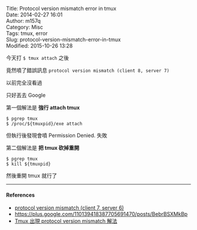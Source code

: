 Title: Protocol version mismatch error in tmux  
Date: 2014-02-27 16:01  
Author: m157q  
Category: Misc  
Tags: tmux, error  
Slug: protocol-version-mismatch-error-in-tmux  
Modified: 2015-10-26 13:28  
  
今天打 `$ tmux attach` 之後  
  
竟然噴了錯誤訊息 `protocol version mismatch (client 8, server 7)`  
  
以前完全沒看過  
  
只好丟去 Google  
  
第一個解法是 **強行 attach tmux**  
  
```  
$ pgrep tmux  
$ /proc/${tmuxpid}/exe attach  
```  
  
但執行後發現會噴 Permission Denied. 失敗  
  
第二個解法是 **把 tmux 砍掉重開**  
  
```  
$ pgrep tmux  
$ kill ${tmuxpid}  
```  
  
然後重開 tmux 就行了  
  
---  
  
#### References  
  
+ [protocol version mismatch (client 7, server 6)](https://bugs.launchpad.net/byobu/+bug/1174724)  
+ <https://plus.google.com/110139418387705691470/posts/BebrBSXMkBp>  
+ [Tmux 出現 protocol version mismatch 解法](http://blog.longwin.com.tw/2013/11/tmux-protocol-version-mismatch-fix-2013/)  
